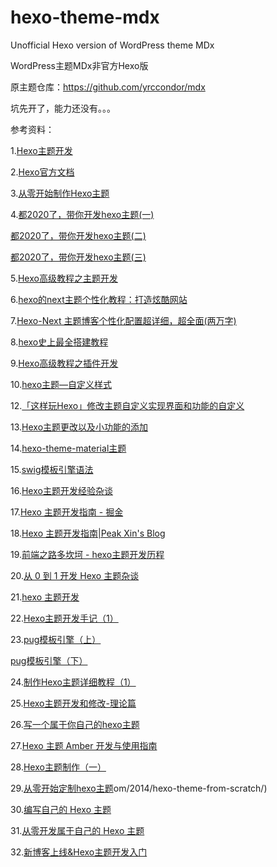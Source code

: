 # hexo-theme-mdx
Unofficial Hexo version of WordPress theme MDx

WordPress主题MDx非官方Hexo版

原主题仓库：https://github.com/yrccondor/mdx

坑先开了，能力还没有。。。

参考资料：

1.[Hexo主题开发](https://www.cnblogs.com/yyhh/p/11058985.html)

2.[Hexo官方文档](https://hexo.io/zh-cn/docs/themes)

3.[从零开始制作Hexo主题](https://segmentfault.com/a/1190000008040387)

4.[都2020了，带你开发hexo主题(一)](https://www.bilibili.com/read/cv5734557/)

[都2020了，带你开发hexo主题(二)](https://www.bilibili.com/read/cv5778979)

[都2020了，带你开发hexo主题(三)](https://www.bilibili.com/read/cv6003073)

5.[Hexo高级教程之主题开发](https://blog.csdn.net/melordljm/article/details/51985129)

6.[hexo的next主题个性化教程：打造炫酷网站](https://blog.csdn.net/qq_33699981/article/details/72716951)

7.[Hexo-Next 主题博客个性化配置超详细，超全面(两万字)](https://blog.csdn.net/as480133937/article/details/100138838?)

8.[hexo史上最全搭建教程](https://blog.csdn.net/sinat_37781304/article/details/82729029)

9.[Hexo高级教程之插件开发](https://blog.csdn.net/melordljm/article/details/51985157)

10.[hexo主题—自定义样式](https://blog.csdn.net/qq_42595443/article/details/82263318)

12.[「这样玩Hexo」修改主题自定义实现界面和功能的自定义](https://www.cnblogs.com/RhinoC/p/10361822.html)

13.[Hexo主题更改以及小功能的添加](https://blog.csdn.net/weixin_33922672/article/details/91425904)

14.[hexo-theme-material主题](https://github.com/bolnh/hexo-theme-material)

15.[swig模板引擎语法](https://blog.csdn.net/Mrceel/article/details/97926011)

16.[Hexo主题开发经验杂谈](https://molunerfinn.com/make-a-hexo-theme/)

17.[Hexo 主题开发指南 - 掘金](https://juejin.im/entry/576d662b0a2b580058f9c5d5)

18.[Hexo 主题开发指南|Peak Xin's Blog](https://xinyufeng.net/2019/04/15/hexo-theme-guide/)

19.[前端之路多坎坷 - hexo主题开发历程](https://www.m-finder.com/2018/08/30/about-web-view/)

20.[从 0 到 1 开发 Hexo 主题杂谈](https://liuyib.github.io/2019/08/20/develop-hexo-theme-from-0-to-1/)

21.[hexo 主题开发](https://wocai.de/post/2016/02/hexo-%E4%B8%BB%E9%A2%98%E5%BC%80%E5%8F%91/)

22.[Hexo主题开发手记（1）](https://dp2px.com/2018/10/24/hexo-make-theme1/)

23.[pug模板引擎（上）](https://dp2px.com/2018/10/22/hexo-pug/)

[pug模板引擎（下）](https://dp2px.com/2018/10/23/hexo-pug2/)

24.[制作Hexo主题详细教程（1）](http://blog.geekaholic.cn/2017/02/22/%E5%88%B6%E4%BD%9CHexo%E4%B8%BB%E9%A2%98%E8%AF%A6%E7%BB%86%E6%95%99%E7%A8%8B%EF%BC%881%EF%BC%89/)

25.[Hexo主题开发和修改-理论篇](https://blog.xhyh.best/tutorial/hexo-theme-theory/)

26.[写一个属于你自己的hexo主题](http://yidada.github.io/2016/07/27/%E5%A6%82%E4%BD%95%E5%86%99%E4%B8%80%E4%B8%AA%E5%B1%9E%E4%BA%8E%E4%BD%A0%E8%87%AA%E5%B7%B1%E7%9A%84hexo%E4%B8%BB%E9%A2%98/)

27.[Hexo 主题 Amber 开发与使用指南](https://juejin.im/post/5c1b4b69f265da611c26ef7c)

28.[Hexo主题制作（一）](http://chenhanhui.com/2016/05/07/Hexo%E4%B8%BB%E9%A2%98%E5%88%B6%E4%BD%9C/)

29.[从零开始定制hexo主题](https://maintao.c)om/2014/hexo-theme-from-scratch/)

30.[编写自己的 Hexo 主题](https://staunchkai.com/hexo_develop.html)

31.[从零开发属于自己的 Hexo 主题](https://www.dazhuanlan.com/2019/09/25/5d8b754545414/)

32.[新博客上线&Hexo主题开发入门](https://xuanwo.io/2016/06/29/new-blog-new-life/)

